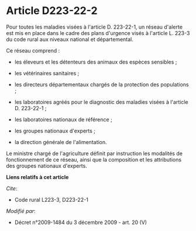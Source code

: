 # Article D223-22-2

Pour toutes les maladies visées à l'article D. 223-22-1, un réseau d'alerte est mis en place dans le cadre des plans
d'urgence visés à l'article L. 223-3 du code rural aux niveaux national et départemental.

Ce réseau comprend :

- les éleveurs et les détenteurs des animaux des espèces sensibles ;

- les vétérinaires sanitaires ;

- les directeurs départementaux chargés de la protection des populations ;

- les laboratoires agréés pour le diagnostic des maladies visées à l'article D. 223-22-1 ;

- les laboratoires nationaux de référence ;

- les groupes nationaux d'experts ;

- la direction générale de l'alimentation.

Le ministre chargé de l'agriculture définit par instruction les modalités de fonctionnement de ce réseau, ainsi que la
composition et les attributions des groupes nationaux d'experts.

**Liens relatifs à cet article**

_Cite_:

  - Code rural L223-3, D223-22-1

_Modifié par_:

  - Décret n°2009-1484 du 3 décembre 2009 - art. 20 (V)
